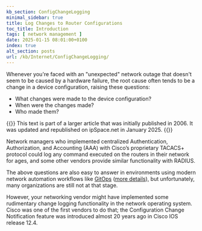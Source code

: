```yaml
---
kb_section: ConfigChangeLogging
minimal_sidebar: true
title: Log Changes to Router Configurations
toc_title: Introduction
tags: [ network management ]
date: 2025-01-15 08:01:00+0100
index: true
alt_section: posts
url: /kb/Internet/ConfigChangeLogging/
---
```

Whenever you're faced with an "unexpected" network outage that doesn't seem to be caused by a hardware failure, the root cause often tends to be a change in a device configuration, raising these questions:

* What changes were made to the device configuration?
* When were the changes made?
* Who made them?
<!--more-->
{{<note migrated>}}
This text is part of a larger article that was initially published in 2006. It was updated and republished on ipSpace.net in January 2025.
{{</note>}}

Network managers who implemented centralized Authentication, Authorization, and Accounting (AAA) with Cisco’s proprietary TACACS+ protocol could log any command executed on the routers in their network for ages, and some other vendors provide similar functionality with RADIUS.

The above questions are also easy to answer in environments using modern network automation workflows like [GitOps](/2018/08/gitops-in-networking/) ([more details](/series/cicd)), but unfortunately, many organizations are still not at that stage. 

However, your networking vendor might have implemented some rudimentary change logging functionality in the network operating system. Cisco was one of the first vendors to do that; the Configuration Change Notification feature was introduced almost 20 years ago in Cisco IOS release 12.4.
